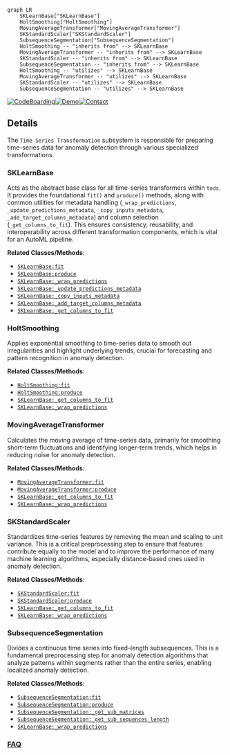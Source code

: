 ```mermaid
graph LR
    SKLearnBase["SKLearnBase"]
    HoltSmoothing["HoltSmoothing"]
    MovingAverageTransformer["MovingAverageTransformer"]
    SKStandardScaler["SKStandardScaler"]
    SubsequenceSegmentation["SubsequenceSegmentation"]
    HoltSmoothing -- "inherits from" --> SKLearnBase
    MovingAverageTransformer -- "inherits from" --> SKLearnBase
    SKStandardScaler -- "inherits from" --> SKLearnBase
    SubsequenceSegmentation -- "inherits from" --> SKLearnBase
    HoltSmoothing -- "utilizes" --> SKLearnBase
    MovingAverageTransformer -- "utilizes" --> SKLearnBase
    SKStandardScaler -- "utilizes" --> SKLearnBase
    SubsequenceSegmentation -- "utilizes" --> SKLearnBase
```

[![CodeBoarding](https://img.shields.io/badge/Generated%20by-CodeBoarding-9cf?style=flat-square)](https://github.com/CodeBoarding/GeneratedOnBoardings)[![Demo](https://img.shields.io/badge/Try%20our-Demo-blue?style=flat-square)](https://www.codeboarding.org/demo)[![Contact](https://img.shields.io/badge/Contact%20us%20-%20contact@codeboarding.org-lightgrey?style=flat-square)](mailto:contact@codeboarding.org)

## Details

The `Time Series Transformation` subsystem is responsible for preparing time-series data for anomaly detection through various specialized transformations.

### SKLearnBase
Acts as the abstract base class for all time-series transformers within `tods`. It provides the foundational `fit()` and `produce()` methods, along with common utilities for metadata handling (`_wrap_predictions`, `_update_predictions_metadata`, `_copy_inputs_metadata`, `_add_target_columns_metadata`) and column selection (`_get_columns_to_fit`). This ensures consistency, reusability, and interoperability across different transformation components, which is vital for an AutoML pipeline.


**Related Classes/Methods**:

- <a href="https://github.com/datamllab/tods/blob/master/tods/sk_interface/base.py" target="_blank" rel="noopener noreferrer">`SKLearnBase:fit`</a>
- <a href="https://github.com/datamllab/tods/blob/master/tods/sk_interface/base.py" target="_blank" rel="noopener noreferrer">`SKLearnBase:produce`</a>
- <a href="https://github.com/datamllab/tods/blob/master/tods/sk_interface/base.py" target="_blank" rel="noopener noreferrer">`SKLearnBase:_wrap_predictions`</a>
- <a href="https://github.com/datamllab/tods/blob/master/tods/sk_interface/base.py" target="_blank" rel="noopener noreferrer">`SKLearnBase:_update_predictions_metadata`</a>
- <a href="https://github.com/datamllab/tods/blob/master/tods/sk_interface/base.py" target="_blank" rel="noopener noreferrer">`SKLearnBase:_copy_inputs_metadata`</a>
- <a href="https://github.com/datamllab/tods/blob/master/tods/sk_interface/base.py" target="_blank" rel="noopener noreferrer">`SKLearnBase:_add_target_columns_metadata`</a>
- <a href="https://github.com/datamllab/tods/blob/master/tods/sk_interface/base.py" target="_blank" rel="noopener noreferrer">`SKLearnBase:_get_columns_to_fit`</a>


### HoltSmoothing
Applies exponential smoothing to time-series data to smooth out irregularities and highlight underlying trends, crucial for forecasting and pattern recognition in anomaly detection.


**Related Classes/Methods**:

- <a href="https://github.com/datamllab/tods/blob/master/tods/timeseries_processing/HoltSmoothing.py" target="_blank" rel="noopener noreferrer">`HoltSmoothing:fit`</a>
- <a href="https://github.com/datamllab/tods/blob/master/tods/timeseries_processing/HoltSmoothing.py" target="_blank" rel="noopener noreferrer">`HoltSmoothing:produce`</a>
- <a href="https://github.com/datamllab/tods/blob/master/tods/sk_interface/base.py" target="_blank" rel="noopener noreferrer">`SKLearnBase:_get_columns_to_fit`</a>
- <a href="https://github.com/datamllab/tods/blob/master/tods/sk_interface/base.py" target="_blank" rel="noopener noreferrer">`SKLearnBase:_wrap_predictions`</a>


### MovingAverageTransformer
Calculates the moving average of time-series data, primarily for smoothing short-term fluctuations and identifying longer-term trends, which helps in reducing noise for anomaly detection.


**Related Classes/Methods**:

- <a href="https://github.com/datamllab/tods/blob/master/tods/timeseries_processing/MovingAverageTransformer.py" target="_blank" rel="noopener noreferrer">`MovingAverageTransformer:fit`</a>
- <a href="https://github.com/datamllab/tods/blob/master/tods/timeseries_processing/MovingAverageTransformer.py" target="_blank" rel="noopener noreferrer">`MovingAverageTransformer:produce`</a>
- <a href="https://github.com/datamllab/tods/blob/master/tods/sk_interface/base.py" target="_blank" rel="noopener noreferrer">`SKLearnBase:_get_columns_to_fit`</a>
- <a href="https://github.com/datamllab/tods/blob/master/tods/sk_interface/base.py" target="_blank" rel="noopener noreferrer">`SKLearnBase:_wrap_predictions`</a>


### SKStandardScaler
Standardizes time-series features by removing the mean and scaling to unit variance. This is a critical preprocessing step to ensure that features contribute equally to the model and to improve the performance of many machine learning algorithms, especially distance-based ones used in anomaly detection.


**Related Classes/Methods**:

- <a href="https://github.com/datamllab/tods/blob/master/tods/timeseries_processing/SKStandardScaler.py" target="_blank" rel="noopener noreferrer">`SKStandardScaler:fit`</a>
- <a href="https://github.com/datamllab/tods/blob/master/tods/timeseries_processing/SKStandardScaler.py" target="_blank" rel="noopener noreferrer">`SKStandardScaler:produce`</a>
- <a href="https://github.com/datamllab/tods/blob/master/tods/sk_interface/base.py" target="_blank" rel="noopener noreferrer">`SKLearnBase:_get_columns_to_fit`</a>
- <a href="https://github.com/datamllab/tods/blob/master/tods/sk_interface/base.py" target="_blank" rel="noopener noreferrer">`SKLearnBase:_wrap_predictions`</a>


### SubsequenceSegmentation
Divides a continuous time series into fixed-length subsequences. This is a fundamental preprocessing step for anomaly detection algorithms that analyze patterns within segments rather than the entire series, enabling localized anomaly detection.


**Related Classes/Methods**:

- <a href="https://github.com/datamllab/tods/blob/master/tods/timeseries_processing/SubsequenceSegmentation.py" target="_blank" rel="noopener noreferrer">`SubsequenceSegmentation:fit`</a>
- <a href="https://github.com/datamllab/tods/blob/master/tods/timeseries_processing/SubsequenceSegmentation.py" target="_blank" rel="noopener noreferrer">`SubsequenceSegmentation:produce`</a>
- <a href="https://github.com/datamllab/tods/blob/master/tods/timeseries_processing/SubsequenceSegmentation.py" target="_blank" rel="noopener noreferrer">`SubsequenceSegmentation:_get_sub_matrices`</a>
- <a href="https://github.com/datamllab/tods/blob/master/tods/timeseries_processing/SubsequenceSegmentation.py" target="_blank" rel="noopener noreferrer">`SubsequenceSegmentation:_get_sub_sequences_length`</a>
- <a href="https://github.com/datamllab/tods/blob/master/tods/sk_interface/base.py" target="_blank" rel="noopener noreferrer">`SKLearnBase:_wrap_predictions`</a>




### [FAQ](https://github.com/CodeBoarding/GeneratedOnBoardings/tree/main?tab=readme-ov-file#faq)